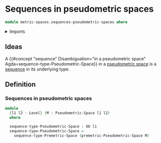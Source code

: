 # Sequences in pseudometric spaces

```agda
module metric-spaces.sequences-pseudometric-spaces where
```

<details><summary>Imports</summary>

```agda
open import foundation.universe-levels

open import metric-spaces.pseudometric-spaces
open import metric-spaces.sequences-premetric-spaces
```

</details>

## Ideas

A
{{#concept "sequence" Disambiguation="in a pseudometric space" Agda=sequence-type-Pseudometric-Space}}
in a [pseudometric space](metric-spaces.pseudometric-spaces.md) is a
[sequence](lists.sequences.md) in its underlying type.

## Definition

### Sequences in pseudometric spaces

```agda
module _
  {l1 l2 : Level} (M : Pseudometric-Space l1 l2)
  where

  sequence-type-Pseudometric-Space : UU l1
  sequence-type-Pseudometric-Space =
    sequence-type-Premetric-Space (premetric-Pseudometric-Space M)
```
